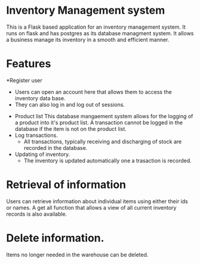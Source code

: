 # Inventory Management system
This is a Flask based application for an inventory management system. It runs on flask and has postgres as its database managment system.
It allows a business manage its inventory in a smooth and efficient manner.

# Features
*Register user
  - Users can open an account here that allows them to access the inventory data base.
  - They can also log in and log out of sessions.
* Product list
  This database mangaement system allows for the logging of a product into it's product list.
   A transaction cannot be logged in the database if the item is not on the product list.
* Log transactions.
  - All transactions, typically receiving and discharging of stock are recorded in the database.
* Updating of inventory.
  - The inventory is updated automatically one a trasaction is recorded.
# Retrieval of information 
Users can retrieve information about individual items using either their ids or names. 
A get all function that allows a view of all current inventory records is also available.

# Delete information.
Items no longer needed in the warehouse can be deleted.

